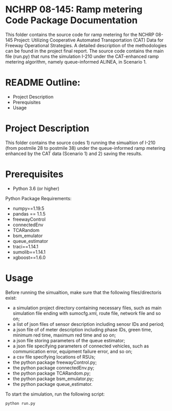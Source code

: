# NCHRP 08-145: Ramp metering Code Package Documentation

This folder contains the source code for ramp metering for the NCHRP 08-145 Project: Utilizing Cooperative Automated Transportation (CAT) Data for Freeway Operational Strategies. A detailed description of the methodologies can be found in the project final report. The source code contains the main file (run.py) that runs the simulation I-210 under the CAT-enhanced ramp metering algorithm, namely queue-informed ALINEA, in Scenario 1.

# README Outline:
* Project Description
* Prerequisites
* Usage

# Project Description

This folder contains the source codes 1) running the simualtion of I-210 (from postmile 28 to postmile 38) under the queue-informed ramp metering enhanced by the CAT data (Scenario 1) and 2) saving the results.

# Prerequisites
- Python 3.6 (or higher)

Python Package Requirements:
- numpy==1.19.5
- pandas == 1.1.5
- freewayControl
- connectedEnv
- TCARandom
- bsm_emulator
- queue_estimator
- traci==1.14.1
- sumolib==1.14.1
- xgboost==1.6.0

# Usage
Before running the simualtion, make sure that the following files/directoris exist:

- a simulation project directory containing necessary files, such as main simulation file ending with sumocfg.xml, route file, network file and so on;
- a list of json files of sensor description including senosr IDs and period; 
- a json file of of meter description including phase IDs, green time, minimum red time, maximum red time and so on;
- a json file storing parameters of the queue estimator;
- a json file specifying parameters of connected vehicles, such as communication error, equipment failure error, and so on;
- a csv file specifying locations of RSUs;
- the python package freewayControl.py;
- the python package connectedEnv.py;
- the python package TCARandom.py;
- the python package bsm_emulator.py;
- the python package queue_estimator.


To start the simulation, run the following script:
```
python run.py
```